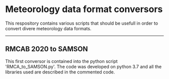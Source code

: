 # Meteorology data format conversors

This respository contains various scripts that should be usefull in order to convert divere meteorology data formats.

---
## RMCAB 2020 to SAMSON
This first conversor is contained into the python script 'RMCA_to_SAMSON.py'. The code was developed on python 3.7 and all the libraries used are described in the commented code.
